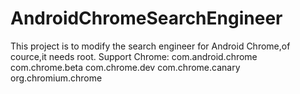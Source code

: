 # AndroidChromeSearchEngineer
This project is to modify the search engineer for Android Chrome,of cource,it needs root.
Support Chrome:
        com.android.chrome
        com.chrome.beta
        com.chrome.dev
        com.chrome.canary
        org.chromium.chrome
